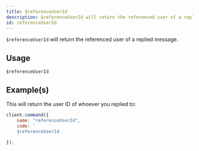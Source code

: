 ```yaml
---
title: $referenceUserId
description: $referenceUserId will return the referenced user of a replied message.
id: referenceUserId
---
```


`$referenceUserId` will return the referenced user of a replied message.

## Usage

```aoi
$referenceUserId
```

## Example(s)

This will return the user ID of whoever you replied to:

```js
client.command({
    name: "referenceUserId",
    code: `
    $referenceUserId
    `
});
```

